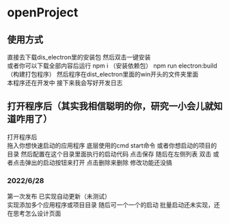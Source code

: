 # openProject

## 使用方式

 直接去下载dis_electron里的安装包 然后双击一键安装  
 或者你可以下载全部内容后运行
 npm  i    （安装依赖包）
 npm run electron:build （构建打包程序）
 然后程序在dist_electron里面的win开头的文件夹里面  
 本程序还在开发中 接下来我会写好开发日志

## 打开程序后（其实我相信聪明的你，研究一小会儿就知道咋用了）

打开程序后  
拖入你想快速启动的应用程序 底层使用的cmd start命令
或者你想启动的项目的目录  然后配置在这个目录里面执行的启动代码
点击保存
随后在左侧列表 双击 或者点击弹出的启动按钮来打开
点击删除来删除
修改功能还没搞

### 2022/6/28

第一次发布  已实现自动更新（未测试）  
实现添加多个应用程序或项目目录 随后可一个一个的启动
批量启动还未实现，还在思考怎么设计页面
